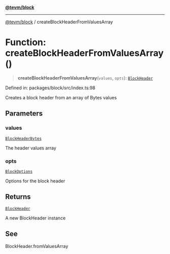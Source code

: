 [**@tevm/block**](../README.md)

***

[@tevm/block](../globals.md) / createBlockHeaderFromValuesArray

# Function: createBlockHeaderFromValuesArray()

> **createBlockHeaderFromValuesArray**(`values`, `opts`): [`BlockHeader`](../classes/BlockHeader.md)

Defined in: packages/block/src/index.ts:98

Creates a block header from an array of Bytes values

## Parameters

### values

[`BlockHeaderBytes`](../type-aliases/BlockHeaderBytes.md)

The header values array

### opts

[`BlockOptions`](../interfaces/BlockOptions.md)

Options for the block header

## Returns

[`BlockHeader`](../classes/BlockHeader.md)

A new BlockHeader instance

## See

BlockHeader.fromValuesArray
